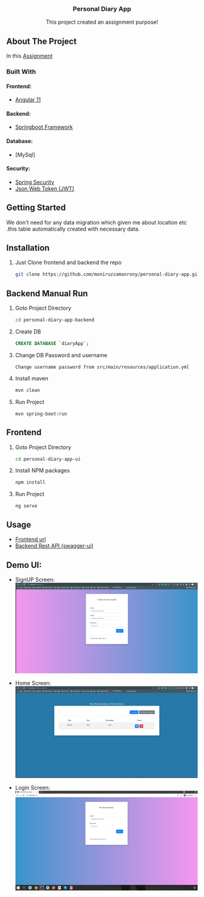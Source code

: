 
<!-- PROJECT LOGO -->
<br />
<p align="center">

<h3 align="center">Personal Diary App</h3>

  <p align="center">
    This project created an assignment purpose!
    <br />
</p>



<!-- ABOUT THE PROJECT -->
## About The Project

In this [Assignment](https://github.com/moniruzzamanrony/personal-diary-app/)


### Built With

#### Frontend:
* [Angular 11](https://github.com/moniruzzamanrony/personal-diary-app/tree/master/personal-diary-app-ui)
#### Backend:
* [Springboot Framework](https://github.com/moniruzzamanrony/personal-diary-app/tree/master/personal-diary-app-backend)
#### Database:
* [MySql]
#### Security:
* [Spring Security](https://spring.io/projects/spring-security)
* [Json Web Token (JWT)](https://jwt.io/)



<!-- GETTING STARTED -->
## Getting Started

We don't need for any data migration which  given me about location etc .this table automatically
created with necessary data.


## Installation

1. Just Clone frontend and backend the repo
   ```sh
   git clone https://github.com/moniruzzamanrony/personal-diary-app.git
   ```
## Backend Manual Run
1. Goto Project Directory
   ```sh
   cd personal-diary-app-backend
   ```
2. Create DB
   ```sql
   CREATE DATABASE `diaryApp`;
   ```
2. Change DB Password and username
   ```
   Change username password from src/main/resources/application.yml
   ```         
2. Install maven
   ```sh
   mvn clean
   ```
3. Run Project
   ```
   mvn spring-boot:run
   ```
## Frontend
1. Goto Project Directory
   ```sh
   cd personal-diary-app-ui
   ```
2. Install NPM packages
   ```sh
   npm install
   ```
3. Run Project
   ```
   ng serve
   ```

<!-- USAGE EXAMPLES -->
## Usage

* [Frontend url](http://localhost:4200/)
* [Backend Rest API (swagger-ui)](http://localhost:9022/swagger-ui.html)

## Demo UI:
* SignUP Screen:
![alt text](https://github.com/moniruzzamanrony/personal-diary-app/blob/master/screens/1.png)

* Home Screen:
![alt text](https://github.com/moniruzzamanrony/personal-diary-app/blob/master/screens/2.png)

* Login Screen:
![alt text](https://github.com/moniruzzamanrony/personal-diary-app/blob/master/screens/3.png)
